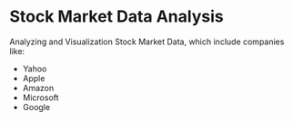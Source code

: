 # Stock Market Data Analysis
Analyzing and Visualization Stock Market Data, which include companies like:
- Yahoo 
- Apple
- Amazon
- Microsoft
- Google
